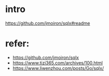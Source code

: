 # intro

https://github.com/jmoiron/sqlx#readme


# refer:
- https://github.com/jmoiron/sqlx
- https://www.tizi365.com/archives/100.html
- https://www.liwenzhou.com/posts/Go/sqlx/